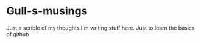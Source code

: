 # Gull-s-musings
Just a scrible of my thoughts
I'm writing stuff here.
Just to learn the basics of github
